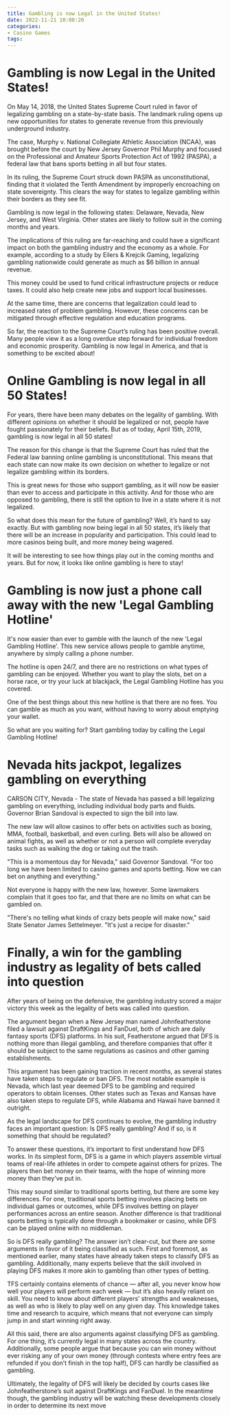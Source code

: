 ```yaml
---
title: Gambling is now Legal in the United States!
date: 2022-11-21 10:08:20
categories:
- Casino Games
tags:
---
```



#  Gambling is now Legal in the United States!

On May 14, 2018, the United States Supreme Court ruled in favor of legalizing gambling on a state-by-state basis. The landmark ruling opens up new opportunities for states to generate revenue from this previously underground industry.

The case, Murphy v. National Collegiate Athletic Association (NCAA), was brought before the court by New Jersey Governor Phil Murphy and focused on the Professional and Amateur Sports Protection Act of 1992 (PASPA), a federal law that bans sports betting in all but four states.

In its ruling, the Supreme Court struck down PASPA as unconstitutional, finding that it violated the Tenth Amendment by improperly encroaching on state sovereignty. This clears the way for states to legalize gambling within their borders as they see fit.

Gambling is now legal in the following states: Delaware, Nevada, New Jersey, and West Virginia. Other states are likely to follow suit in the coming months and years.

The implications of this ruling are far-reaching and could have a significant impact on both the gambling industry and the economy as a whole. For example, according to a study by Eilers & Krejcik Gaming, legalizing gambling nationwide could generate as much as $6 billion in annual revenue.

This money could be used to fund critical infrastructure projects or reduce taxes. It could also help create new jobs and support local businesses.

At the same time, there are concerns that legalization could lead to increased rates of problem gambling. However, these concerns can be mitigated through effective regulation and education programs.

So far, the reaction to the Supreme Court’s ruling has been positive overall. Many people view it as a long overdue step forward for individual freedom and economic prosperity. Gambling is now legal in America, and that is something to be excited about!

#  Online Gambling is now legal in all 50 States!

For years, there have been many debates on the legality of gambling. With different opinions on whether it should be legalized or not, people have fought passionately for their beliefs. But as of today, April 15th, 2019, gambling is now legal in all 50 states!

The reason for this change is that the Supreme Court has ruled that the Federal law banning online gambling is unconstitutional. This means that each state can now make its own decision on whether to legalize or not legalize gambling within its borders.

This is great news for those who support gambling, as it will now be easier than ever to access and participate in this activity. And for those who are opposed to gambling, there is still the option to live in a state where it is not legalized.

So what does this mean for the future of gambling? Well, it’s hard to say exactly. But with gambling now being legal in all 50 states, it’s likely that there will be an increase in popularity and participation. This could lead to more casinos being built, and more money being wagered.

It will be interesting to see how things play out in the coming months and years. But for now, it looks like online gambling is here to stay!

#  Gambling is now just a phone call away with the new 'Legal Gambling Hotline'

It's now easier than ever to gamble with the launch of the new 'Legal Gambling Hotline'. This new service allows people to gamble anytime, anywhere by simply calling a phone number.

The hotline is open 24/7, and there are no restrictions on what types of gambling can be enjoyed. Whether you want to play the slots, bet on a horse race, or try your luck at blackjack, the Legal Gambling Hotline has you covered.

One of the best things about this new hotline is that there are no fees. You can gamble as much as you want, without having to worry about emptying your wallet.

So what are you waiting for? Start gambling today by calling the Legal Gambling Hotline!

#  Nevada hits jackpot, legalizes gambling on everything 

CARSON CITY, Nevada - The state of Nevada has passed a bill legalizing gambling on everything, including individual body parts and fluids. Governor Brian Sandoval is expected to sign the bill into law.

The new law will allow casinos to offer bets on activities such as boxing, MMA, football, basketball, and even curling. Bets will also be allowed on animal fights, as well as whether or not a person will complete everyday tasks such as walking the dog or taking out the trash.

"This is a momentous day for Nevada," said Governor Sandoval. "For too long we have been limited to casino games and sports betting. Now we can bet on anything and everything."

Not everyone is happy with the new law, however. Some lawmakers complain that it goes too far, and that there are no limits on what can be gambled on.

"There's no telling what kinds of crazy bets people will make now," said State Senator James Settelmeyer. "It's just a recipe for disaster."

#  Finally, a win for the gambling industry as legality of bets called into question

After years of being on the defensive, the gambling industry scored a major victory this week as the legality of bets was called into question.

The argument began when a New Jersey man named Johnfeatherstone filed a lawsuit against DraftKings and FanDuel, both of which are daily fantasy sports (DFS) platforms. In his suit, Featherstone argued that DFS is nothing more than illegal gambling, and therefore companies that offer it should be subject to the same regulations as casinos and other gaming establishments.

This argument has been gaining traction in recent months, as several states have taken steps to regulate or ban DFS. The most notable example is Nevada, which last year deemed DFS to be gambling and required operators to obtain licenses. Other states such as Texas and Kansas have also taken steps to regulate DFS, while Alabama and Hawaii have banned it outright.

As the legal landscape for DFS continues to evolve, the gambling industry faces an important question: Is DFS really gambling? And if so, is it something that should be regulated?

To answer these questions, it’s important to first understand how DFS works. In its simplest form, DFS is a game in which players assemble virtual teams of real-life athletes in order to compete against others for prizes. The players then bet money on their teams, with the hope of winning more money than they’ve put in.

This may sound similar to traditional sports betting, but there are some key differences. For one, traditional sports betting involves placing bets on individual games or outcomes, while DFS involves betting on player performances across an entire season. Another difference is that traditional sports betting is typically done through a bookmaker or casino, while DFS can be played online with no middleman.

So is DFS really gambling? The answer isn’t clear-cut, but there are some arguments in favor of it being classified as such. First and foremost, as mentioned earlier, many states have already taken steps to classify DFS as gambling. Additionally, many experts believe that the skill involved in playing DFS makes it more akin to gambling than other types of betting.

TFS certainly contains elements of chance — after all, you never know how well your players will perform each week — but it’s also heavily reliant on skill. You need to know about different players’ strengths and weaknesses, as well as who is likely to play well on any given day. This knowledge takes time and research to acquire, which means that not everyone can simply jump in and start winning right away.

All this said, there are also arguments against classifying DFS as gambling. For one thing, it’s currently legal in many states across the country. Additionally, some people argue that because you can win money without ever risking any of your own money (through contests where entry fees are refunded if you don’t finish in the top half), DFS can hardly be classified as gambling.

Ultimately, the legality of DFS will likely be decided by courts cases like Johnfeatherstone’s suit against DraftKings and FanDuel. In the meantime though, the gambling industry will be watching these developments closely in order to determine its next move